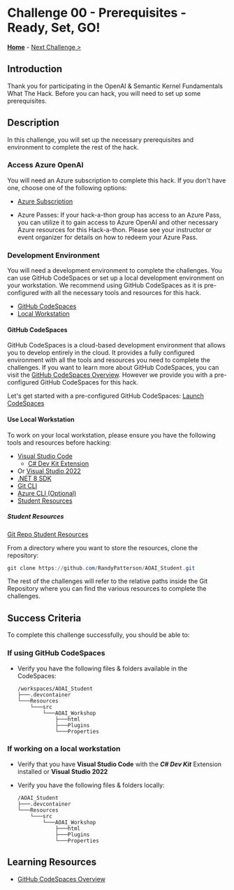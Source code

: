 # Challenge 00 - Prerequisites - Ready, Set, GO!

**[Home](../README.md)** - [Next Challenge >](./Challenge-01.md)

## Introduction

Thank you for participating in the OpenAI & Semantic Kernel Fundamentals What The Hack. Before you can hack, you will need to set up some prerequisites.

## Description

In this challenge, you will set up the necessary prerequisites and environment to complete the rest of the hack.

### Access Azure OpenAI

You will need an Azure subscription to complete this hack. If you don't have one, choose one of the following options:

- [Azure Subscription](https://azure.microsoft.com/en-us/free/)

- Azure Passes: If your hack-a-thon group has access to an Azure Pass, you can utilize it to gain access to Azure OpenAI and other necessary Azure resources for this Hack-a-thon. Please see your instructor or event organizer for details on how to redeem your Azure Pass.

### Development Environment

You will need a development environment to complete the challenges. You can use GitHub CodeSpaces or set up a local development environment on your workstation.  We recommend using GitHub CodeSpaces as it is pre-configured with all the necessary tools and resources for this hack.

- [GitHub CodeSpaces](#github-codespaces)
- [Local Workstation](#use-local-workstation)

#### GitHub CodeSpaces

GitHub CodeSpaces is a cloud-based development environment that allows you to develop entirely in the cloud. It provides a fully configured environment with all the tools and resources you need to complete the challenges. If you want to learn more about GitHub CodeSpaces, you can visit the [GitHub CodeSpaces Overview](https://docs.github.com/en/codespaces/overview). However we provide you with a pre-configured GitHub CodeSpaces for this hack.

Let's get started with a pre-configured GitHub CodeSpaces: [Launch CodeSpaces](https://open.vscode.dev/RandyPatterson/AOAI_Student)

#### Use Local Workstation

To work on your local workstation, please ensure you have the following tools and resources before hacking:

- [Visual Studio Code](https://code.visualstudio.com/download)
  - [C# Dev Kit Extension](https://marketplace.visualstudio.com/items?itemName=ms-dotnettools.csdevkit)
- Or [Visual Studio 2022](https://visualstudio.microsoft.com/downloads/)
- [.NET 8 SDK](https://dotnet.microsoft.com/download/dotnet/8.0)
- [Git CLI](https://git-scm.com/downloads)
- [Azure CLI (Optional)](https://aka.ms/installazurecli)
- [Student Resources](#student-resources)

##### Student Resources

[Git Repo Student Resources](https://github.com/RandyPatterson/AOAI_Student)

From a directory where you want to store the resources, clone the repository:

```powershell
git clone https://github.com/RandyPatterson/AOAI_Student.git
```

The rest of the challenges will refer to the relative paths inside the Git Repository where you can find the various resources to complete the challenges.

## Success Criteria

To complete this challenge successfully, you should be able to:

### If using GitHub CodeSpaces

- Verify you have the following files & folders available in the CodeSpaces:

  ```text
  /workspaces/AOAI_Student
  ├───.devcontainer
  └───Resources
      └───src
          └───AOAI_Workshop
              ├───html
              ├───Plugins
              └───Properties
  ```

### If working on a local workstation

- Verify that you have **Visual Studio Code** with the ***C# Dev Kit*** Extension installed or **Visual Studio 2022**
- Verify you have the following files & folders locally:

  ```text
  /AOAI_Student
  ├───.devcontainer
  └───Resources
      └───src
          └───AOAI_Workshop
              ├───html
              ├───Plugins
              └───Properties
  ```

## Learning Resources

- [GitHub CodeSpaces Overview](https://docs.github.com/en/codespaces/overview)
